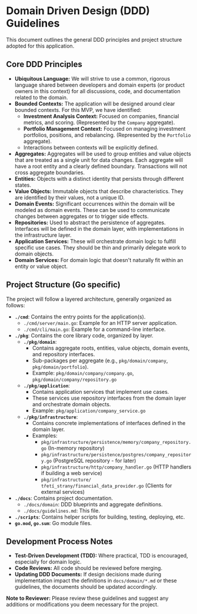 # Domain Driven Design (DDD) Guidelines

This document outlines the general DDD principles and project structure adopted for this application.

## Core DDD Principles

*   **Ubiquitous Language:** We will strive to use a common, rigorous language shared between developers and domain experts (or product owners in this context) for all discussions, code, and documentation related to the domain.
*   **Bounded Contexts:** The application will be designed around clear bounded contexts. For this MVP, we have identified:
    *   **Investment Analysis Context:** Focused on companies, financial metrics, and scoring. (Represented by the `Company` aggregate).
    *   **Portfolio Management Context:** Focused on managing investment portfolios, positions, and rebalancing. (Represented by the `Portfolio` aggregate).
    *   Interactions between contexts will be explicitly defined.
*   **Aggregates:** Aggregates will be used to group entities and value objects that are treated as a single unit for data changes. Each aggregate will have a root entity and a clearly defined boundary. Transactions will not cross aggregate boundaries.
*   **Entities:** Objects with a distinct identity that persists through different states.
*   **Value Objects:** Immutable objects that describe characteristics. They are identified by their values, not a unique ID.
*   **Domain Events:** Significant occurrences within the domain will be modeled as domain events. These can be used to communicate changes between aggregates or to trigger side effects.
*   **Repositories:** Used to abstract the persistence of aggregates. Interfaces will be defined in the domain layer, with implementations in the infrastructure layer.
*   **Application Services:** These will orchestrate domain logic to fulfill specific use cases. They should be thin and primarily delegate work to domain objects.
*   **Domain Services:** For domain logic that doesn't naturally fit within an entity or value object.

## Project Structure (Go specific)

The project will follow a layered architecture, generally organized as follows:

*   **`./cmd`**: Contains the entry points for the application(s).
    *   `./cmd/server/main.go`: Example for an HTTP server application.
    *   `./cmd/cli/main.go`: Example for a command-line interface.
*   **`./pkg`**: Contains the core library code, organized by layer.
    *   **`./pkg/domain`**:
        *   Contains aggregate roots, entities, value objects, domain events, and repository interfaces.
        *   Sub-packages per aggregate (e.g., `pkg/domain/company`, `pkg/domain/portfolio`).
        *   Example: `pkg/domain/company/company.go`, `pkg/domain/company/repository.go`
    *   **`./pkg/application`**:
        *   Contains application services that implement use cases.
        *   These services use repository interfaces from the domain layer and orchestrate domain objects.
        *   Example: `pkg/application/company_service.go`
    *   **`./pkg/infrastructure`**:
        *   Contains concrete implementations of interfaces defined in the domain layer.
        *   Examples:
            *   `pkg/infrastructure/persistence/memory/company_repository.go` (In-memory repository)
            *   `pkg/infrastructure/persistence/postgres/company_repository.go` (PostgreSQL repository - for later)
            *   `pkg/infrastructure/http/company_handler.go` (HTTP handlers if building a web service)
            *   `pkg/infrastructure/ třetí_strany/financial_data_provider.go` (Clients for external services)
*   **`./docs`**: Contains project documentation.
    *   `./docs/domain`: DDD blueprints and aggregate definitions.
    *   `./docs/guidelines.md`: This file.
*   **`./scripts`**: Contains helper scripts for building, testing, deploying, etc.
*   **`go.mod`, `go.sum`**: Go module files.

## Development Process Notes

*   **Test-Driven Development (TDD):** Where practical, TDD is encouraged, especially for domain logic.
*   **Code Reviews:** All code should be reviewed before merging.
*   **Updating DDD Documents:** If design decisions made during implementation impact the definitions in `docs/domain/*.md` or these guidelines, the documents should be updated accordingly.

**Note to Reviewer:** Please review these guidelines and suggest any additions or modifications you deem necessary for the project.
